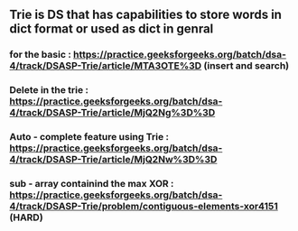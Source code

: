 ## Trie is DS that has capabilities to store words in dict format or used as dict in genral

### for the basic : https://practice.geeksforgeeks.org/batch/dsa-4/track/DSASP-Trie/article/MTA3OTE%3D (insert and search)
### Delete in the trie : https://practice.geeksforgeeks.org/batch/dsa-4/track/DSASP-Trie/article/MjQ2Ng%3D%3D
### Auto - complete feature using Trie : https://practice.geeksforgeeks.org/batch/dsa-4/track/DSASP-Trie/article/MjQ2Nw%3D%3D
### sub - array containind the max XOR : https://practice.geeksforgeeks.org/batch/dsa-4/track/DSASP-Trie/problem/contiguous-elements-xor4151 (HARD)

